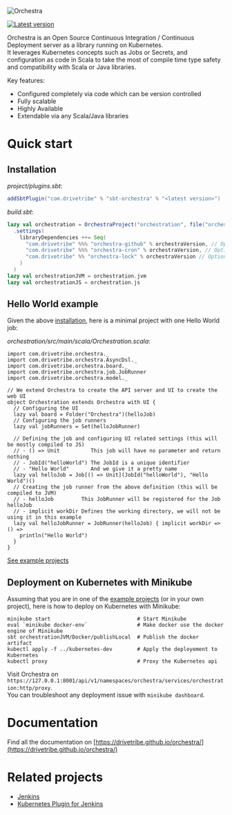 <img alt="Orchestra" srcset="https://raw.githubusercontent.com/drivetribe/orchestra/master/docs/src/main/resources/microsite/img/orchestra.png 2x">

[![Latest version](https://index.scala-lang.org/drivetribe/orchestra/orchestra-core/latest.svg?color=blue)](https://index.scala-lang.org/drivetribe/orchestra/orchestra-core)

Orchestra is an Open Source Continuous Integration / Continuous Deployment server as a library running on Kubernetes.  
It leverages Kubernetes concepts such as Jobs or Secrets, and configuration as code in Scala to take the most of compile
time type safety and compatibility with Scala or Java libraries.

Key features:
* Configured completely via code which can be version controlled
* Fully scalable
* Highly Available
* Extendable via any Scala/Java libraries


# Quick start

## Installation

*project/plugins.sbt*:
```scala
addSbtPlugin("com.drivetribe" % "sbt-orchestra" % "<latest version>")
```
*build.sbt*:
```scala
lazy val orchestration = OrchestraProject("orchestration", file("orchestration"))
  .settings(
    libraryDependencies ++= Seq(
      "com.drivetribe" %%% "orchestra-github" % orchestraVersion, // Optional Github plugin
      "com.drivetribe" %%% "orchestra-cron" % orchestraVersion, // Optional Cron plugin
      "com.drivetribe" %% "orchestra-lock" % orchestraVersion // Optional Lock plugin
    )
  )
lazy val orchestrationJVM = orchestration.jvm
lazy val orchestrationJS = orchestration.js
```

## Hello World example

Given the above [installation](#installation), here is a minimal project with one Hello World job:

*orchestration/src/main/scala/Orchestration.scala*:
```tut:silent
import com.drivetribe.orchestra._
import com.drivetribe.orchestra.AsyncDsl._
import com.drivetribe.orchestra.board._
import com.drivetribe.orchestra.job.JobRunner
import com.drivetribe.orchestra.model._

// We extend Orchestra to create the API server and UI to create the web UI
object Orchestration extends Orchestra with UI {
  // Configuring the UI
  lazy val board = Folder("Orchestra")(helloJob)
  // Configuring the job runners
  lazy val jobRunners = Set(helloJobRunner)
  
  // Defining the job and configuring UI related settings (this will be mostly compiled to JS)
  // - () => Unit          This job will have no parameter and return nothing
  // - JobId("helloWorld") The JobId is a unique identifier
  // - "Hello World"       And we give it a pretty name
  lazy val helloJob = Job[() => Unit](JobId("helloWorld"), "Hello World")()
  // Creating the job runner from the above definition (this will be compiled to JVM)
  // - helloJob         This JobRunner will be registered for the Job helloJob
  // - implicit workDir Defines the working directory, we will not be using it in this example
  lazy val helloJobRunner = JobRunner(helloJob) { implicit workDir => () =>
    println("Hello World")
  }
}
```

[See example projects](https://github.com/drivetribe/orchestra/tree/master/examples)

## Deployment on Kubernetes with Minikube

Assuming that you are in one of the [example projects](https://github.com/drivetribe/orchestra/tree/master/examples)
(or in your own project), here is how to deploy on Kubernetes with Minikube:
```
minikube start                            # Start Minikube
eval `minikube docker-env`                # Make docker use the docker engine of Minikube
sbt orchestrationJVM/Docker/publishLocal  # Publish the docker artifact
kubectl apply -f ../kubernetes-dev        # Apply the deployement to Kubernetes
kubectl proxy                             # Proxy the Kubernetes api
```
Visit Orchestra on `https://127.0.0.1:8001/api/v1/namespaces/orchestra/services/orchestration:http/proxy`.  
You can troubleshoot any deployment issue with `minikube dashboard`.


# Documentation

Find all the documentation on [https://drivetribe.github.io/orchestra/](https://drivetribe.github.io/orchestra/)


# Related projects

* [Jenkins](https://jenkins.io)
* [Kubernetes Plugin for Jenkins](https://github.com/jenkinsci/kubernetes-plugin)
